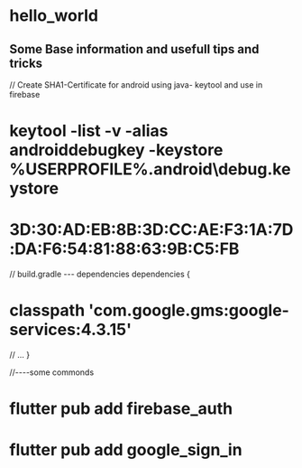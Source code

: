 # hello_world

## Some Base information and usefull tips and tricks

// Create SHA1-Certificate for android using java- keytool and use in firebase

# keytool -list -v -alias androiddebugkey -keystore %USERPROFILE%\.android\debug.keystore

# 3D:30:AD:EB:8B:3D:CC:AE:F3:1A:7D:DA:F6:54:81:88:63:9B:C5:FB

// build.gradle --- dependencies
dependencies {

# classpath 'com.google.gms:google-services:4.3.15'

// ...
}



//----some commonds

# flutter pub add firebase_auth

# flutter pub add google_sign_in
